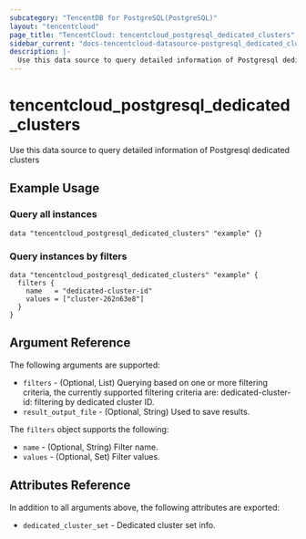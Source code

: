 ```yaml
---
subcategory: "TencentDB for PostgreSQL(PostgreSQL)"
layout: "tencentcloud"
page_title: "TencentCloud: tencentcloud_postgresql_dedicated_clusters"
sidebar_current: "docs-tencentcloud-datasource-postgresql_dedicated_clusters"
description: |-
  Use this data source to query detailed information of Postgresql dedicated clusters
---
```


# tencentcloud_postgresql_dedicated_clusters

Use this data source to query detailed information of Postgresql dedicated clusters

## Example Usage

### Query all instances

```hcl
data "tencentcloud_postgresql_dedicated_clusters" "example" {}
```

### Query instances by filters

```hcl
data "tencentcloud_postgresql_dedicated_clusters" "example" {
  filters {
    name   = "dedicated-cluster-id"
    values = ["cluster-262n63e8"]
  }
}
```

## Argument Reference

The following arguments are supported:

* `filters` - (Optional, List) Querying based on one or more filtering criteria, the currently supported filtering criteria are: dedicated-cluster-id: filtering by dedicated cluster ID.
* `result_output_file` - (Optional, String) Used to save results.

The `filters` object supports the following:

* `name` - (Optional, String) Filter name.
* `values` - (Optional, Set) Filter values.

## Attributes Reference

In addition to all arguments above, the following attributes are exported:

* `dedicated_cluster_set` - Dedicated cluster set info.



